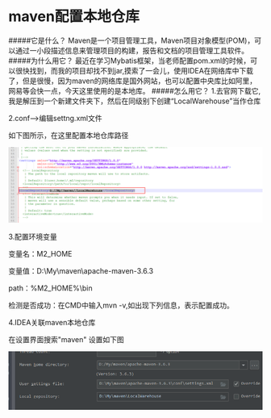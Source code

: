 # maven配置本地仓库
#####它是什么？
Maven是一个项目管理工具，Maven项目对象模型(POM)，可以通过一小段描述信息来管理项目的构建，报告和文档的项目管理工具软件。
#####为什么用它？
最近在学习Mybatis框架，当老师配置pom.xml的时候，可以很快找到，而我的项目却找不到jar,摸索了一会儿，使用IDEA在网络库中下载了，但是很慢，因为maven的网络库是国外网站，也可以配置中央库比如阿里，网易等会快一点，今天这里使用的是本地库。
#####怎么用它？
1.去官网下载它,我是解压到一个新建文件夹下，然后在同级别下创建“LocalWarehouse”当作仓库

2.conf——>编辑settng.xml文件

如下图所示，在这里配置本地仓库路径

![img](/img/maven1.jpg)

3.配置环境变量

变量名：M2_HOME

变量值：D:\My\maven\apache-maven-3.6.3

path：%M2_HOME%\bin

检测是否成功：在CMD中输入mvn -v,如出现下列信息，表示配置成功。

4.IDEA关联maven本地仓库

在设置界面搜索"maven" 设置如下图

![img](/img/maven2.jpg)

